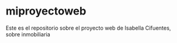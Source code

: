 # miproyectoweb
Este es el repositorio sobre el proyecto web de Isabella Cifuentes, sobre inmobiliaria 
